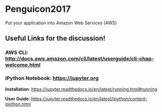 # Penguicon2017
Put your application into Amazon Web Services (AWS)

## Useful Links for the discussion!

### AWS CLI: http://docs.aws.amazon.com/cli/latest/userguide/cli-chap-welcome.html
	
### iPython Notebook: https://jupyter.org

  **Installation**: https://jupyter.readthedocs.io/en/latest/running.html#running

  **User Guide**: https://jupyter.readthedocs.io/en/latest/ipython/content-ipython.html

	

